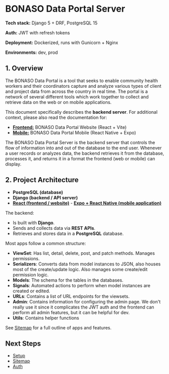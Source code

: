 # BONASO Data Portal Server

**Tech stack:** Django 5 + DRF, PostgreSQL 15  

**Auth:** JWT with refresh tokens 

**Deployment:** Dockerized, runs with Gunicorn + Nginx

**Environments:** dev, prod 

## 1. Overview
The BONASO Data Portal is a tool that seeks to enable community health workers and their coordinators capture and analyze various types of client and project data from across the country in real time. The portal is a network of several different tools which work together to collect and retrieve data on the web or on mobile applications. 

This document specifically describes the **backend server**. For additional context, please also read the documentation for:  
- [**Frontend:**](https://github.com/bonasome/bonaso_data_web) BONASO Data Portal Website (React + Vite)  
- [**Mobile:**](https://github.com/bonasome/bonaso_data_mobile) BONASO Data Portal Mobile (React Native + Expo)  

The BONASO Data Portal Server is the backend server that controls the flow of information into and out of the database to the end user. Whenever a user records or analyzes data, the backend retrieves it from the database, processes it, and returns it in a format the frontend (web or mobile) can display.

## 2. Project Architecture
- **PostgreSQL (database)**
- **Django (backend / API server)**
- [**React (frontend / website)**](https://github.com/bonasome/bonaso_data_web)
        - [**Expo + React Native (mobile application)**](https://github.com/bonasome/bonaso_data_mobile)

The backend:
- Is built with **Django**.  
- Sends and collects data via **REST APIs**.  
- Retrieves and stores data in a **PostgreSQL** database. 

Most apps follow a common structure:  
- **ViewSet**: Has list, detail, delete, post, and patch methods. Manages permissions. 
- **Serializers**: Converts data from model instances to JSON, also houses most of the create/update logic. Also manages some create/edit permission logic.  
- **Models**: The schema for the tables in the databases. 
- **Signals**: Automated actions to perform when model instances are created or edited. 
- **URLs**: Contains a list of URL endpoints for the viewsets.
- **Admin**: Contains information for configuring the admin page. We don't really use it since it complicates the JWT auth and the frontend can perform all admin features, but it can be helpful for dev.
- **Utils**: Contains helper functions

See [Sitemap](docs/sitemap.md) for a full outline of apps and features.  

## Next Steps
- [Setup](docs/setup.md)
- [Sitemap](docs/sitemap.md)
- [Auth](docs/auth/md)
